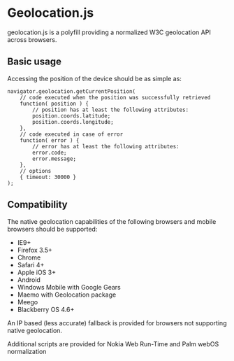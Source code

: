 Geolocation.js
==============

geolocation.js is a polyfill providing a normalized W3C geolocation API across browsers.

Basic usage
-----------

Accessing the position of the device should be as simple as:

    navigator.geolocation.getCurrentPosition(
    	// code executed when the position was successfully retrieved
    	function( position ) {
    		// position has at least the following attributes:
	    	position.coords.latitude;
	    	position.coords.longitude;
	    },
	    // code executed in case of error
    	function( error ) {
    		// error has at least the following attributes:
    		error.code;
    		error.message;
    	},
    	// options
    	{ timeout: 30000 }
    );

Compatibility
-------------

The native geolocation capabilities of the following browsers and mobile browsers should be supported:

- IE9+
- Firefox 3.5+
- Chrome
- Safari 4+
- Apple iOS 3+
- Android
- Windows Mobile with Google Gears
- Maemo with Geolocation package
- Meego
- Blackberry OS 4.6+

An IP based (less accurate) fallback is provided for browsers not supporting native geolocation.

Additional scripts are provided for Nokia Web Run-Time and Palm webOS normalization